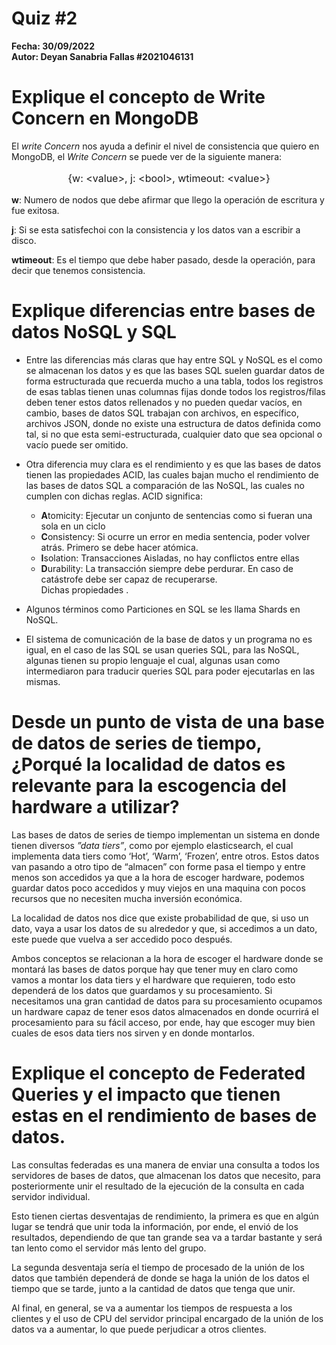 # Quiz #2
**Fecha: 30/09/2022**  
**Autor: Deyan Sanabria Fallas #2021046131**

# Explique el concepto de Write Concern en MongoDB
El *write Concern* nos ayuda a definir el nivel de consistencia que quiero en MongoDB, el *Write Concern* se puede ver
de la siguiente manera:

<p style="text-align:center;font-size:16px"> {w: &#60;value&#62;, j: &#60;bool&#62;, wtimeout: &#60;value&#62;} </p>

**w**: Numero de nodos que debe afirmar que llego la operación de escritura y fue exitosa.

**j**: Si se esta satisfechoi con la consistencia y los datos van a escribir a disco.

**wtimeout**: Es el tiempo que debe haber pasado, desde la operación, para decir que tenemos consistencia.

# Explique diferencias entre bases de datos NoSQL y SQL
* Entre las diferencias más claras que hay entre SQL y NoSQL es el como se almacenan los datos y es que las bases SQL suelen guardar datos de forma estructurada que recuerda mucho a una tabla, todos los registros de esas tablas tienen unas columnas fijas donde todos los registros/filas deben tener estos datos rellenados y no pueden quedar vacíos, en cambio, bases de datos SQL trabajan con archivos, en específico, archivos JSON, donde no existe una estructura de datos definida como tal, si no que esta semi-estructurada, cualquier dato que sea opcional o vacío puede ser omitido.

* Otra diferencia muy clara es el rendimiento y es que las bases de datos tienen las propiedades ACID, las cuales bajan mucho el rendimiento de las bases de datos SQL a comparación de las NoSQL, las cuales no cumplen con dichas reglas. ACID significa:
    * **A**tomicity: Ejecutar un conjunto de sentencias como si fueran una sola en un ciclo
    * **C**onsistency: Si ocurre un error en media sentencia, poder volver atrás. Primero se debe hacer atómica.
    * **I**solation: Transacciones Aisladas, no hay conflictos entre ellas
    * **D**urability: La transacción siempre debe perdurar. En caso de catástrofe debe ser capaz de recuperarse.  
Dichas propiedades .
* Algunos términos como Particiones en SQL se les llama Shards en NoSQL.
* El sistema de comunicación de la base de datos y un programa no es igual, en el caso de las SQL se usan queries SQL, para las NoSQL, algunas tienen su propio lenguaje el cual, algunas usan como intermediaron para traducir queries SQL para poder ejecutarlas en las mismas.


# Desde un punto de vista de una base de datos de series de tiempo, ¿Porqué la localidad de datos es relevante para la escogencia del hardware a utilizar?
Las bases de datos de series de tiempo implementan un sistema en donde tienen diversos *”data tiers”*, como por ejemplo elasticsearch, el cual implementa data tiers como ‘Hot’, ‘Warm’, ‘Frozen’, entre otros. Estos datos van pasando a otro tipo de “almacen” con forme pasa el tiempo y entre menos son accedidos ya que a la hora de escoger hardware, podemos guardar datos poco accedidos y muy viejos en una maquina con pocos recursos que no necesiten mucha inversión económica. 

La localidad de datos nos dice que existe probabilidad de que, si uso un dato, vaya a usar los datos de su alrededor y que, si accedimos a un dato, este puede que vuelva a ser accedido poco después. 

Ambos conceptos se relacionan a la hora de escoger el hardware donde se montará las bases de datos porque hay que tener muy en claro como vamos a montar los data tiers y el hardware que requieren, todo esto dependerá de los datos que guardamos y su procesamiento. Si necesitamos una gran cantidad de datos para su procesamiento ocupamos un hardware capaz de tener esos datos almacenados en donde ocurrirá el procesamiento para su fácil acceso, por ende, hay que escoger muy bien cuales de esos data tiers nos sirven y en donde montarlos.


# Explique el concepto de Federated Queries y el impacto que tienen estas en el rendimiento de bases de datos.
Las consultas federadas es una manera de enviar una consulta a todos los servidores de bases de datos, que almacenan los datos que necesito, para posteriormente unir el resultado de la ejecución de la consulta en cada servidor individual.

Esto tienen ciertas desventajas de rendimiento, la primera es que en algún lugar se tendrá que unir toda la información, por ende, el envió de los resultados, dependiendo de que tan grande sea va a tardar bastante y será tan lento como el servidor más lento del grupo.

La segunda desventaja sería el tiempo de procesado de la unión de los datos que también dependerá de donde se haga la unión de los datos el tiempo que se tarde, junto a la cantidad de datos que tenga que unir.

Al final, en general, se va a aumentar los tiempos de respuesta a los clientes y el uso de CPU del servidor principal encargado de la unión de los datos va a aumentar, lo que puede perjudicar a otros clientes.



